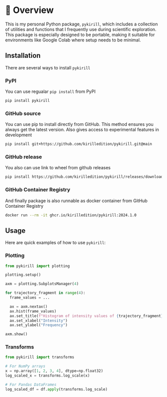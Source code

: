 #  📖 Overview

This is my personal Python package, `pykirill`, which includes a collection of utilities and functions that I frequently use during scientific exploration. This package is especially designed to be portable, making it suitable for environments like Google Colab where setup needs to be minimal.

## Installation

There are several ways to install `pykirill`

### PyPI

You can use regualar `pip install` from PyPI

```bash
pip install pykirill
```

### GitHub source

You can use pip to install directly from GitHub. This method ensures you always get the latest version. Also gives access to experimental features in development

```bash
pip install git+https://github.com/kirilledition/pykirill.git@main
```

### GitHub release

You also can use link to wheel from github releases

```bash
pip install https://github.com/kirilledition/pykirill/releases/download/2024.1.0/pykirill-2024.1.0-py3-none-any.whl
```

### GitHub Container Registry
And finally package is also runnable as docker container from GitHub Container Registry

```bash
docker run --rm -it ghcr.io/kirilledition/pykirill:2024.1.0
```


## Usage

Here are quick examples of how to use `pykirill`:

### Plotting
```python
from pykirill import plotting

plotting.setup()

axm = plotting.SubplotsManager(4)

for trajectory_fragment in range(4):
  frame_values = ...

  ax = axm.nextax()
  ax.hist(frame_values)
  ax.set_title(f"Histogram of intensity values of {trajectory_fragment}")
  ax.set_xlabel("Intensity")
  ax.set_ylabel("Frequency")

axm.show()
```

### Transforms
```python
from pykirill import transforms

# For NumPy arrays
x = np.array([1, 2, 3, 4], dtype=np.float32)
log_scaled_x = transforms.log_scale(x)

# For Pandas DataFrames
log_scaled_df = df.apply(transforms.log_scale)
```